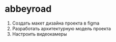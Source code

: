 # abbeyroad

1. Создать макет дизайна проекта в figma
2. Разработать архитектурную модель проекта
3. Настроить видеокамеры